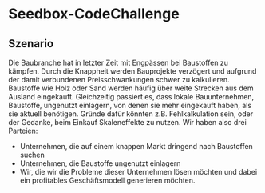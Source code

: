 # Seedbox-CodeChallenge

## Szenario
Die Baubranche hat in letzter Zeit mit Engpässen bei Baustoffen zu kämpfen. Durch die Knappheit werden
Bauprojekte verzögert und aufgrund der damit verbundenen Preisschwankungen schwer zu kalkulieren. Baustoffe
wie Holz oder Sand werden häufig über weite Strecken aus dem Ausland eingekauft.
Gleichzeitig passiert es, dass lokale Bauunternehmen, Baustoffe, ungenutzt einlagern, von denen sie mehr
eingekauft haben, als sie aktuell benötigen. Gründe dafür könnten z.B. Fehlkalkulation sein, oder der Gedanke,
beim Einkauf Skaleneffekte zu nutzen.
Wir haben also drei Parteien:
- Unternehmen, die auf einem knappen Markt dringend nach Baustoffen suchen
- Unternehmen, die Baustoffe ungenutzt einlagern
- Wir, die wir die Probleme dieser Unternehmen lösen möchten und dabei ein profitables Geschäftsmodell
generieren möchten.

